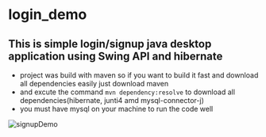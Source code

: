 # login_demo
## This is simple login/signup java desktop application using Swing API and hibernate

- project was build with maven so if you want to build it fast and download all dependencies easily just download maven 
- and excute the command `mvn dependency:resolve` to download all dependencies(hibernate, junti4 amd mysql-connector-j)
- you must have mysql on your machine to run the code well


![signupDemo](https://user-images.githubusercontent.com/48497693/133979762-0ed33ce4-c168-4359-ac8e-e02a53f4d7dd.gif)
